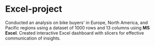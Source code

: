 # Excel-project

Conducted an analysis on bike buyers' in Europe, North America, and Pacific regions using a dataset of 1000 rows and 13 columns using **MS Excel**.
Created interactive Excel dashboard with slicers for effective communication of insights.
